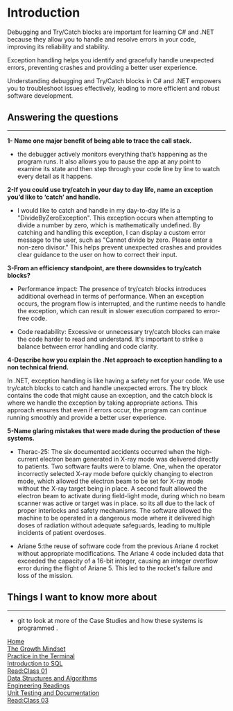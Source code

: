 

# Introduction 
Debugging and Try/Catch blocks are important for learning C# and .NET because they allow you to handle and resolve errors in your code, improving its reliability and stability.

Exception handling helps you identify and gracefully handle unexpected errors, preventing crashes and providing a better user experience.

Understanding debugging and Try/Catch blocks in C# and .NET empowers you to troubleshoot issues effectively, leading to more efficient and robust software development.
 





 ## Answering the questions 

-----
**1- Name one major benefit of being able to trace the call stack.**
- the debugger actively monitors everything that’s happening as the program runs. It also allows you to pause the app at any point to examine its state and then step through your code line by line to watch every detail as it happens.

**2-If you could use try/catch in your day to day life, name an exception you’d like to ‘catch’ and handle.**
- I would like to catch and handle in my day-to-day life is a "DivideByZeroException". This exception occurs when attempting to divide a number by zero, which is mathematically undefined. By catching and handling this exception, I can display a custom error message to the user, such as "Cannot divide by zero. Please enter a non-zero divisor." This helps prevent unexpected crashes and provides clear guidance to the user on how to correct their input.

**3-From an efficiency standpoint, are there downsides to try/catch blocks?**
- Performance impact: The presence of try/catch blocks introduces additional overhead in terms of performance. When an exception occurs, the program flow is interrupted, and the runtime needs to handle the exception, which can result in slower execution compared to error-free code.

- Code readability: Excessive or unnecessary try/catch blocks can make the code harder to read and understand. It's important to strike a balance between error handling and code clarity.


**4-Describe how you explain the .Net approach to exception handling to a non technical friend.**

In .NET, exception handling is like having a safety net for your code. We use try/catch blocks to catch and handle unexpected errors. The try block contains the code that might cause an exception, and the catch block is where we handle the exception by taking appropriate actions. This approach ensures that even if errors occur, the program can continue running smoothly and provide a better user experience.

**5-Name glaring mistakes that were made during the production of these systems.**

- Therac-25: The six documented accidents occurred when the high-current electron beam generated in X-ray mode was delivered directly to patients. Two software faults were to blame. One, when the operator incorrectly selected X-ray mode before quickly changing to electron mode, which allowed the electron beam to be set for X-ray mode without the X-ray target being in place. A second fault allowed the electron beam to activate during field-light mode, during which no beam scanner was active or target was in place. so its all due to the lack of proper interlocks and safety mechanisms. The software allowed the machine to be operated in a dangerous mode where it delivered high doses of radiation without adequate safeguards, leading to multiple incidents of patient overdoses.

- Ariane 5:the reuse of software code from the previous Ariane 4 rocket without appropriate modifications. The Ariane 4 code included data that exceeded the capacity of a 16-bit integer, causing an integer overflow error during the flight of Ariane 5. This led to the rocket's failure and loss of the mission.

## Things I want to know more about 
---
- git to look at more of the Case Studies and how these systems is programmed .

[Home](./README.md)       
[The Growth Mindset](./README2.md)    
[ Practice in the Terminal](./Terminal.md)   
[Introduction to SQL](./sql.md)    
   [Read:Class 01](./Class01.md)    
     [Data Structures and Algorithms](./Data.md)     
     [Engineering Readings](./EngineeringReadings.md)   
[Unit Testing and Documentation](./UnitTesting.md)                        
[Read:Class 03](./class03.md) 

